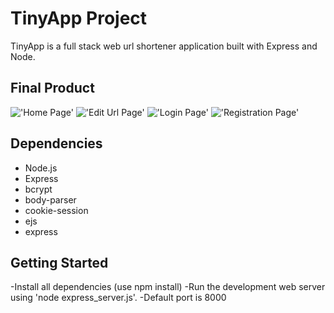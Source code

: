 # TinyApp Project

TinyApp is a full stack web url shortener application built with Express and Node.

## Final Product

!['Home Page'](https://github.com/boomerandzapper/tinyApp/blob/master/Docs/Homepage.png)
!['Edit Url Page'](https://github.com/boomerandzapper/tinyApp/blob/master/Docs/URL_Edit_Page.png)
!['Login Page'](https://github.com/boomerandzapper/tinyApp/blob/master/Docs/Login%20Page.png)
!['Registration Page'](https://github.com/boomerandzapper/tinyApp/blob/master/Docs/Registration%20Page.png)

## Dependencies

- Node.js
- Express
- bcrypt
- body-parser
- cookie-session
- ejs
- express

## Getting Started

-Install all dependencies (use npm install)
-Run the development web server using 'node express_server.js'.
-Default port is 8000

